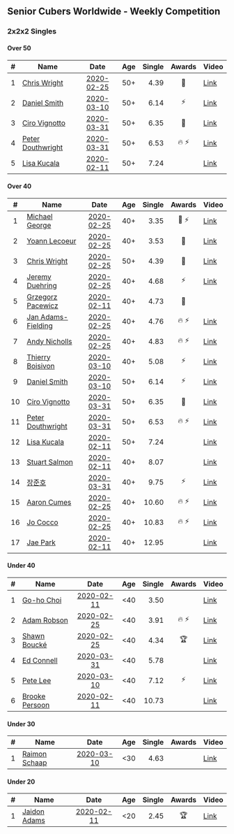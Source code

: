 ## Senior Cubers Worldwide - Weekly Competition
### 2x2x2 Singles

#### Over 50

| # | Name | Date | Age | Single | Awards | Video |
| :--: | -- | :--: | :--: | --: | :--: | -- |
| 1 | [Chris Wright](../persons/chris_wright.md) | [2020-02-25](2020-02-25.md) | 50+ | 4.39 | 🥈 | [Link](https://www.facebook.com/events/2972213492840148/permalink/2980258662035631/) |
| 2 | [Daniel Smith](../persons/daniel_smith.md) | [2020-03-10](2020-03-10.md) | 50+ | 6.14 | ⚡ | [Link](https://www.facebook.com/events/654143022005686/permalink/654711775282144/) |
| 3 | [Ciro Vignotto](../persons/ciro_vignotto.md) | [2020-03-31](2020-03-31.md) | 50+ | 6.35 | 🥉 | [Link](https://www.facebook.com/events/637372103486119/permalink/637582320131764/) |
| 4 | [Peter Douthwright](../persons/peter_douthwright.md) | [2020-03-31](2020-03-31.md) | 50+ | 6.53 | 🔥 ⚡ | [Link](https://www.facebook.com/events/637372103486119/permalink/641080066448656/) |
| 5 | [Lisa Kucala](../persons/lisa_kucala.md) | [2020-02-11](2020-02-11.md) | 50+ | 7.24 |  | [Link](https://www.facebook.com/events/176704156956327/permalink/177822780177798/) |

#### Over 40

| # | Name | Date | Age | Single | Awards | Video |
| :--: | -- | :--: | :--: | --: | :--: | -- |
| 1 | [Michael George](../persons/michael_george.md) | [2020-02-25](2020-02-25.md) | 40+ | 3.35 | 🥇 ⚡ | [Link](https://www.facebook.com/events/2972213492840148/permalink/2972679519460212/) |
| 2 | [Yoann Lecoeur](../persons/yoann_lecoeur.md) | [2020-02-25](2020-02-25.md) | 40+ | 3.53 | 🥉 | [Link](https://www.facebook.com/events/2972213492840148/permalink/2982133431848154/) |
| 3 | [Chris Wright](../persons/chris_wright.md) | [2020-02-25](2020-02-25.md) | 50+ | 4.39 | 🥈 | [Link](https://www.facebook.com/events/2972213492840148/permalink/2980258662035631/) |
| 4 | [Jeremy Duehring](../persons/jeremy_duehring.md) | [2020-02-25](2020-02-25.md) | 40+ | 4.68 | ⚡ | [Link](https://www.facebook.com/events/2972213492840148/permalink/2975847589143405/) |
| 5 | [Grzegorz Pacewicz](../persons/grzegorz_pacewicz.md) | [2020-02-11](2020-02-11.md) | 40+ | 4.73 | 🥉 | |
| 6 | [Jan Adams-Fielding](../persons/jan_adams-fielding.md) | [2020-02-25](2020-02-25.md) | 40+ | 4.76 | 🔥 ⚡ | [Link](https://www.facebook.com/events/2972213492840148/permalink/2982607318467432/) |
| 7 | [Andy Nicholls](../persons/andy_nicholls.md) | [2020-02-25](2020-02-25.md) | 40+ | 4.83 | 🔥 ⚡ | [Link](https://www.facebook.com/events/2972213492840148/permalink/2980371598691004/) |
| 8 | [Thierry Boisivon](../persons/thierry_boisivon.md) | [2020-03-10](2020-03-10.md) | 40+ | 5.08 | ⚡ | [Link](https://www.facebook.com/events/654143022005686/permalink/656482748438380/) |
| 9 | [Daniel Smith](../persons/daniel_smith.md) | [2020-03-10](2020-03-10.md) | 50+ | 6.14 | ⚡ | [Link](https://www.facebook.com/events/654143022005686/permalink/654711775282144/) |
| 10 | [Ciro Vignotto](../persons/ciro_vignotto.md) | [2020-03-31](2020-03-31.md) | 50+ | 6.35 | 🥉 | [Link](https://www.facebook.com/events/637372103486119/permalink/637582320131764/) |
| 11 | [Peter Douthwright](../persons/peter_douthwright.md) | [2020-03-31](2020-03-31.md) | 50+ | 6.53 | 🔥 ⚡ | [Link](https://www.facebook.com/events/637372103486119/permalink/641080066448656/) |
| 12 | [Lisa Kucala](../persons/lisa_kucala.md) | [2020-02-11](2020-02-11.md) | 50+ | 7.24 |  | [Link](https://www.facebook.com/events/176704156956327/permalink/177822780177798/) |
| 13 | [Stuart Salmon](../persons/stuart_salmon.md) | [2020-02-11](2020-02-11.md) | 40+ | 8.07 |  | [Link](https://www.facebook.com/events/176704156956327/permalink/181182663175143/) |
| 14 | [장준호](../persons/장준호.md) | [2020-03-31](2020-03-31.md) | 40+ | 9.75 | ⚡ | [Link](https://www.facebook.com/events/637372103486119/permalink/637410080148988/) |
| 15 | [Aaron Cumes](../persons/aaron_cumes.md) | [2020-02-25](2020-02-25.md) | 40+ | 10.60 | 🔥 ⚡ | [Link](https://www.facebook.com/events/2972213492840148/permalink/2981566378571526/) |
| 16 | [Jo Cocco](../persons/jo_cocco.md) | [2020-02-25](2020-02-25.md) | 40+ | 10.83 | 🔥 ⚡ | [Link](https://www.facebook.com/events/2972213492840148/permalink/2981767918551372/) |
| 17 | [Jae Park](../persons/jae_park.md) | [2020-02-11](2020-02-11.md) | 40+ | 12.95 |  | [Link](https://www.facebook.com/events/176704156956327/permalink/177449880215088/) |

#### Under 40

| # | Name | Date | Age | Single | Awards | Video |
| :--: | -- | :--: | :--: | --: | :--: | -- |
| 1 | [Go-ho Choi](../persons/go-ho_choi.md) | [2020-02-11](2020-02-11.md) | <40 | 3.50 |  | [Link](https://www.facebook.com/events/176704156956327/permalink/178287783464631/) |
| 2 | [Adam Robson](../persons/adam_robson.md) | [2020-02-25](2020-02-25.md) | <40 | 3.91 | 🔥 ⚡ | [Link](https://www.facebook.com/events/2972213492840148/permalink/2979462932115204/) |
| 3 | [Shawn Boucké](../persons/shawn_boucke.md) | [2020-02-25](2020-02-25.md) | <40 | 4.34 | 🏆 | [Link](https://www.facebook.com/events/2972213492840148/permalink/2975010722560425/) |
| 4 | [Ed Connell](../persons/ed_connell.md) | [2020-03-31](2020-03-31.md) | <40 | 5.78 |  | [Link](https://www.facebook.com/events/637372103486119/permalink/638709733352356/) |
| 5 | [Pete Lee](../persons/pete_lee.md) | [2020-03-10](2020-03-10.md) | <40 | 7.12 | ⚡ | [Link](https://www.facebook.com/events/654143022005686/permalink/657880148298640/) |
| 6 | [Brooke Persoon](../persons/brooke_persoon.md) | [2020-02-11](2020-02-11.md) | <40 | 10.73 |  | [Link](https://www.facebook.com/events/176704156956327/permalink/181292296497513/) |

#### Under 30

| # | Name | Date | Age | Single | Awards | Video |
| :--: | -- | :--: | :--: | --: | :--: | -- |
| 1 | [Raimon Schaap](../persons/raimon_schaap.md) | [2020-03-10](2020-03-10.md) | <30 | 4.63 |  | [Link](https://www.facebook.com/events/654143022005686/permalink/657641461655842/) |

#### Under 20

| # | Name | Date | Age | Single | Awards | Video |
| :--: | -- | :--: | :--: | --: | :--: | -- |
| 1 | [Jaidon Adams](../persons/jaidon_adams.md) | [2020-02-11](2020-02-11.md) | <20 | 2.45 | 🏆 | [Link](https://www.facebook.com/events/176704156956327/permalink/180633799896696/) |


<!-- Global site tag (gtag.js) - Google Analytics -->
<script async src="https://www.googletagmanager.com/gtag/js?id=UA-86348435-3"></script>
<script>window.dataLayer = window.dataLayer || []; function gtag() {dataLayer.push(arguments);} gtag('js', new Date()); gtag('config', 'UA-86348435-3');</script>
